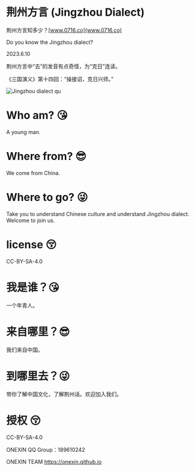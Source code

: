 # 荆州方言 (Jingzhou Dialect) 
荆州方言知多少？[www.0716.co](www.0716.co)

Do you know the Jingzhou dialect?

2023.6.10

荆州方言中“去”的发音有点奇怪，为“克日”连读。

《三国演义》第十四回：“操接诏，克日兴师。”

![Jingzhou dialect qu](https://jingzhou-dialect.github.io/Jingzhou-dialect-3.png)

# Who am? 😘
A young man.

# Where from? 😎‍
We come from China.

# Where to go? 😜
Take you to understand Chinese culture and understand Jingzhou dialect. Welcome to join us.

# license 😚‍
CC-BY-SA-4.0


# 我是谁？😘
一个年青人。

# 来自哪里？😎‍
我们来自中国。

# 到哪里去？😜
带你了解中国文化，了解荆州话。欢迎加入我们。

# 授权 😚‍
CC-BY-SA-4.0


ONEXIN QQ Group：189610242

ONEXIN TEAM https://onexin.github.io
